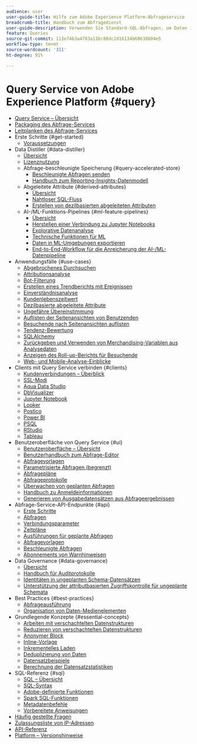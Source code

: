 ```yaml
---
audience: user
user-guide-title: Hilfe zum Adobe Experience Platform-Abfrageservice
breadcrumb-title: Handbuch zum Abfragedienst
user-guide-description: Verwenden Sie Standard-SQL-Abfragen, um Daten im Data Lake in Experience Platform abzufragen.
feature: Queries
source-git-commit: 113e74b3a4783a11bc88dc2d16134b68638604e5
workflow-type: tm+mt
source-wordcount: '311'
ht-degree: 91%

---
```



# Query Service von Adobe Experience Platform {#query}

- [Query Service – Übersicht](home.md)
- [Packaging des Abfrage-Services](packages.md)
- [Leitplanken des Abfrage-Services](guardrails.md)
- Erste Schritte {#get-started}
   - [Voraussetzungen](get-started/prerequisites.md)
- Data Distiller {#data-distiller}
   - [Übersicht](data-distiller/overview.md)
   - [Lizenznutzung](data-distiller/license-usage.md)
   - Abfrage-beschleunigte Speicherung {#query-accelerated-store}
      - [Beschleunigte Abfragen senden](data-distiller/query-accelerated-store/send-accelerated-queries.md)
      - [Handbuch zum Reporting-Insights-Datenmodell](data-distiller/query-accelerated-store/reporting-insights-data-model.md)
   - Abgeleitete Attribute {#derived-attributes}
      - [Übersicht](data-distiller/derived-attributes/overview.md)
      - [Nahtloser SQL-Fluss](data-distiller/derived-attributes/seamless-sql-flow.md)
      - [Erstellen von dezilbasierten abgeleiteten Attributen](data-distiller/derived-attributes/decile-based-derived-attributes.md)
   - AI-/ML-Funktions-Pipelines {#ml-feature-pipelines}
      - [Übersicht](data-distiller/ml-feature-pipelines/overview.md)
      - [Herstellen einer Verbindung zu Jupyter Notebooks](data-distiller/ml-feature-pipelines/establish-connection.md)
      - [Explorative Datenanalyse](data-distiller/ml-feature-pipelines/exploratory-analysis.md)
      - [Technische Funktionen für ML](data-distiller/ml-feature-pipelines/feature-engineering.md)
      - [Daten in ML-Umgebungen exportieren](data-distiller/ml-feature-pipelines/export-data.md)
      - [End-to-End-Workflow für die Anreicherung der AI-/ML-Datenpipeline](data-distiller/ml-feature-pipelines/end-to-end-notebook-workflow.md)
- Anwendungsfälle {#use-cases}
   - [Abgebrochenes Durchsuchen](use-cases/abandoned-browse.md)
   - [Attributionsanalyse](use-cases/attribution-analysis.md)
   - [Bot-Filterung](use-cases/bot-filtering.md)
   - [Erstellen eines Trendberichts mit Ereignissen](use-cases/trended-report-of-events.md)
   - [Einverständnisanalyse](use-cases/consent-analysis.md)
   - [Kundenlebenszeitwert](use-cases/customer-lifetime-value.md)
   - [Dezilbasierte abgeleitete Attribute](use-cases/deciles-use-case.md)
   - [Ungefähre Übereinstimmung](use-cases/fuzzy-match.md)
   - [Auflisten der Seitenansichten von Benutzenden](use-cases/list-visitor-sessions.md)
   - [Besuchende nach Seitenansichten auflisten](use-cases/visitors-by-number-of-page-views.md)
   - [Tendenz-Bewertung](use-cases/propensity-score.md)
   - [SQLAlchemy](use-cases/sqlalchemy.md)
   - [Zurückgeben und Verwenden von Merchandising-Variablen aus Analysedaten ](use-cases/merchandising-variables.md)
   - [Anzeigen des Roll-up-Berichts für Besuchende](use-cases/roll-up-report-of-a-visitor.md)
   - [Web- und Mobile-Analyse-Einblicke](use-cases/analytics-insights.md)
- Clients mit Query Service verbinden {#clients}
   - [Kundenverbindungen – Überblick](clients/overview.md)
   - [SSL-Modi](./clients/ssl-modes.md)
   - [Aqua Data Studio](clients/aqua-data-studio.md)
   - [DbVisualizer](./clients/dbvisulaizer.md)
   - [Jupyter Notebook](clients//jupyter-notebook.md)
   - [Looker](clients/looker.md)
   - [Postico](clients/postico.md)
   - [Power BI](clients/power-bi.md)
   - [PSQL](clients/psql.md)
   - [RStudio](clients/rstudio.md)
   - [Tableau](clients/tableau.md)
- Benutzeroberfläche von Query Service {#ui}
   - [Benutzeroberfläche – Übersicht](ui/overview.md)
   - [Benutzerhandbuch zum Abfrage-Editor](ui/user-guide.md)
   - [Abfragevorlagen](ui/query-templates.md)
   - [Parametrisierte Abfragen (begrenzt)](ui/parameterized-queries.md)
   - [Abfragepläne](ui/query-schedules.md)
   - [Abfrageprotokolle](ui/query-logs.md)
   - [Überwachen von geplanten Abfragen ](ui/monitor-queries.md)
   - [Handbuch zu Anmeldeinformationen](ui/credentials.md)
   - [Generieren von Ausgabedatensätzen aus Abfrageergebnissen](ui/create-datasets.md)
- Abfrage-Service-API-Endpunkte {#api}
   - [Erste Schritte](api/getting-started.md)
   - [Abfragen](api/queries.md)
   - [Verbindungsparameter](api/connection-parameters.md)
   - [Zeitpläne](api/scheduled-queries.md)
   - [Ausführungen für geplante Abfragen](api/runs-scheduled-queries.md)
   - [Abfragevorlagen](api/query-templates.md)
   - [Beschleunigte Abfragen](api/accelerated-queries.md)
   - [Abonnements von Warnhinweisen](api/alert-subscriptions.md)
- Data Governance {#data-governance}
   - [Übersicht](data-governance/overview.md)
   - [Handbuch für Auditprotokolle](data-governance/audit-log-guide.md)
   - [Identitäten in ungeplanten Schema-Datensätzen](data-governance/ad-hoc-schema-identities.md)
   - [Unterstützung der attributbasierten Zugriffskontrolle für ungeplante Schemata](./data-governance/ad-hoc-schema-labels.md)
- Best Practices {#best-practices}
   - [Abfrageausführung](best-practices/writing-queries.md)
   - [Organisation von Daten-Medienelementen](./best-practices/organize-data-assets.md)
- Grundlegende Konzepte {#essential-concepts}
   - [Arbeiten mit verschachtelten Datenstrukturen](essential-concepts/nested-data-structures.md)
   - [Reduzieren von verschachtelten Datenstrukturen](essential-concepts/flatten-nested-data.md)
   - [Anonymer Block](essential-concepts/anonymous-block.md)
   - [Inline-Vorlage](essential-concepts/inline-templates.md)
   - [Inkrementelles Laden](essential-concepts/incremental-load.md)
   - [Deduplizierung von Daten](essential-concepts/deduplication.md)
   - [Datensatzbeispiele](essential-concepts/dataset-samples.md)
   - [Berechnung der Datensatzstatistiken](essential-concepts/dataset-statistics.md)
- SQL-Referenz {#sql}
   - [SQL – Übersicht](sql/overview.md)
   - [SQL-Syntax](sql/syntax.md)
   - [Adobe-definierte Funktionen](sql/adobe-defined-functions.md)
   - [Spark SQL-Funktionen](sql/spark-sql-functions.md)
   - [Metadatenbefehle](sql/metadata.md)
   - [Vorbereitete Anweisungen](sql/prepared-statements.md)
- [Häufig gestellte Fragen](troubleshooting-guide.md)
- [Zulassungsliste von IP-Adressen](ip-address-allowlist.md)
- [API-Referenz](https://www.adobe.io/experience-platform-apis/references/query-service/)
- [Platform – Versionshinweise](https://experienceleague.adobe.com/docs/experience-platform/release-notes/latest.html?lang=de)
